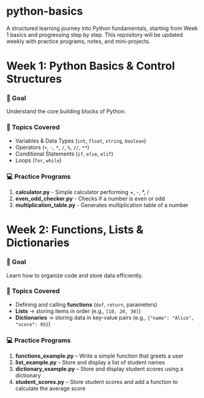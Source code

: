 # python-basics
A structured learning journey into Python fundamentals, starting from Week 1 basics and progressing step by step.  This repository will be updated weekly with practice programs, notes, and mini-projects.

# Week 1: Python Basics & Control Structures  

### 📝 Goal  
Understand the core building blocks of Python.  

### 📌 Topics Covered  
- Variables & Data Types (`int`, `float`, `string`, `boolean`)  
- Operators (`+`, `-`, `*`, `/`, `%`, `//`, `**`)  
- Conditional Statements (`if`, `else`, `elif`)  
- Loops (`for`, `while`)  

### 💻 Practice Programs  
1. **calculator.py** - Simple calculator performing +, -, *, /  
2. **even_odd_checker.py** - Checks if a number is even or odd  
3. **multiplication_table.py** - Generates multiplication table of a number     

# Week 2: Functions, Lists & Dictionaries

### 📝 Goal  
Learn how to organize code and store data efficiently.

### 📌 Topics Covered  
- Defining and calling **functions** (`def`, `return`, parameters)  
- **Lists** → storing items in order (e.g., `[10, 20, 30]`)  
- **Dictionaries** → storing data in key-value pairs (e.g., `{"name": "Alice", "score": 95}`)  

### 💻 Practice Programs  
1. **functions_example.py** – Write a simple function that greets a user  
2. **list_example.py** – Store and display a list of student names  
3. **dictionary_example.py** – Store and display student scores using a dictionary  
4. **student_scores.py** – Store student scores and add a function to calculate the average score  
